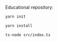 Educational repository:

```bash
yarn init
```

```bash
yarn install
```

```bash
ts-node src/index.ts
```
